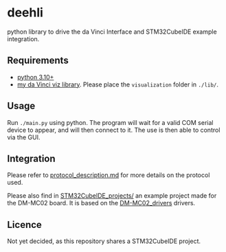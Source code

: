 # deehli

python library to drive the da Vinci Interface and STM32CubeIDE example integration.

## Requirements

* [python 3.10+](https://www.python.org/)
* [my da Vinci viz library](https://github.com/lgabp1/kinevizu). Please place the `visualization` folder in `./lib/`.

## Usage

Run `./main.py` using python. The program will wait for a valid COM serial device to appear, and will then connect to it. The use is then able to control via the GUI.



## Integration

Please refer to [protocol_description.md](./protocol_description.md) for more details on the protocol used.

Please also find in [STM32CubeIDE_projects/](./STM32CubeIDE_projects/) an example project made for the DM-MC02 board. It is based on the [DM-MC02_drivers](https://github.com/lgabp1/DM-MC02_drivers) drivers.

## Licence

Not yet decided, as this repository shares a STM32CubeIDE project.